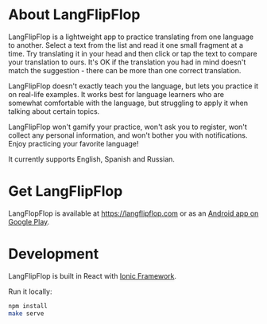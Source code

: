 # About LangFlipFlop

LangFlipFlop is a lightweight app to practice translating from one language to another. Select a text from the list and read it one small fragment at a time. Try translating it in your head and then click or tap the text to compare your translation to ours. It's OK if the translation you had in mind doesn't match the suggestion - there can be more than one correct translation.

LangFlipFlop doesn't exactly teach you the language, but lets you practice it on real-life examples. It works best for language learners who are somewhat comfortable with the language, but struggling to apply it when talking about certain topics.

LangFlipFlop won't gamify your practice, won't ask you to register, won't collect any personal information, and won't bother you with notifications. Enjoy practicing your favorite language!

It currently supports English, Spanish and Russian.

# Get LangFlipFlop

LangFlopFlop is available at https://langflipflop.com or as an [Android app on Google Play](https://play.google.com/store/apps/details?id=com.langflipflop).

# Development

LangFlipFlop is built in React with [Ionic Framework](https://ionicframework.com/).

Run it locally:

```bash
npm install
make serve
```
